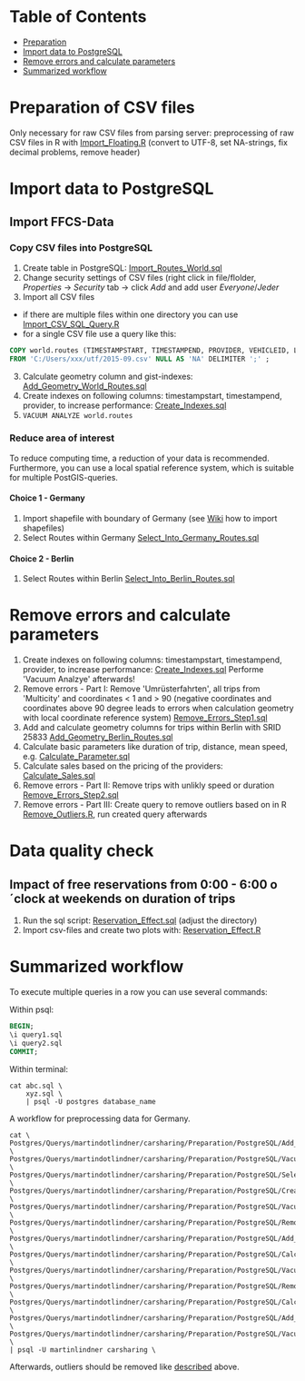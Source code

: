 # Table of Contents

* [Preparation](#Preparation)
* [Import data to PostgreSQL](#Import_Data)  
* [Remove errors and calculate parameters](#Calc_Parameters) 
* [Summarized workflow](#Workflow)


# Preparation of CSV files <a id="Preparation"></a>
Only necessary for raw CSV files from parsing server:  preprocessing of raw CSV files in R with [Import_Floating.R](R/Import_Floating.R) (convert to UTF-8, set NA-strings, fix decimal problems, remove header)


# Import data to PostgreSQL<a id="Import_Data"></a>
## Import FFCS-Data
### Copy CSV files into PostgreSQL
1. Create table in PostgreSQL: [Import_Routes_World.sql](PostgreSQL/Import_Routes_World.sql)
2. Change security settings of CSV files (right click in file/flolder, *Properties* -> *Security* tab -> click *Add* and add user *Everyone*/*Jeder*
2. Import all CSV files 
  * if there are multiple files within one directory you can use [Import_CSV_SQL_Query.R](R/Import_CSV_SQL_Query.R)
  * for a single CSV file use a query like this: 
 
```sql
COPY world.routes (TIMESTAMPSTART, TIMESTAMPEND, PROVIDER, VEHICLEID, LICENCEPLATE, MODEL, INNERCLEANLINESS, OUTERCLEANLINESS, FUELTYPE, FUELSTATESTART, FUELSTATEEND, CHARGINGONSTART, CHARGINGONEND, STREETSTART, STREETEND, LATITUDESTART, LONGITUDESTART, LATITUDEEND, LONGITUDEEND)
FROM 'C:/Users/xxx/utf/2015-09.csv' NULL AS 'NA' DELIMITER ';' ;
```

3. Calculate geometry column and gist-indexes: [Add_Geometry_World_Routes.sql](PostgreSQL/Add_Geometry_World_Routes.sql)
4. Create indexes on following columns: timestampstart, timestampend, provider,  to increase performance: [Create_Indexes.sql](PostgreSQL/Create_Indexes.sql)
5. `VACUUM ANALYZE world.routes`

### Reduce area of interest
To reduce computing time, a reduction of your data is recommended. Furthermore, you can use a local spatial reference system, which is suitable for multiple PostGIS-queries.

#### Choice 1 - Germany
1. Import shapefile with boundary of Germany (see [Wiki](https://github.com/martindotlindner/carsharing/wiki/Import-Shapefile-into-a-PostGIS-Database) how to import shapefiles)
2. Select Routes within Germany [Select_Into_Germany_Routes.sql](PostgreSQL/Select_Into_Germany_Routes.sql)

#### Choice 2 - Berlin
1. Select Routes within Berlin [Select_Into_Berlin_Routes.sql](PostgreSQL/Select_Into_Berlin_Routes.sql)


# Remove errors and calculate parameters<a id="Calc_Parameters"></a>
1. Create indexes on following columns: timestampstart, timestampend, provider,  to increase performance: [Create_Indexes.sql](PostgreSQL/Create_Indexes.sql) Performe 'Vacuum Analzye' afterwards!
2. Remove errors - Part I: Remove 'Umrüsterfahrten', all trips from 'Multicity' and coordinates < 1 and > 90 (negative coordinates and coordinates above 90 degree leads to errors when calculation geometry with local coordinate reference system) [Remove_Errors_Step1.sql](PostgreSQL/Remove_Errors_Step1.sql)
3. Add and calculate geometry columns for trips within Berlin with SRID 25833 [Add_Geometry_Berlin_Routes.sql](PostgreSQL/Add_Geometry_Berlin_Routes.sql)
4. Calculate basic parameters like duration of trip, distance, mean speed, e.g. [Calculate_Parameter.sql](PostgreSQL/Calculate_Parameter.sql)
5. Calculate sales based on the pricing of the providers: [Calculate_Sales.sql](https://github.com/martindotlindner/carsharing/blob/master/Analysis/PostgreSQL/Sales_per_Vehicles.sql)
6. Remove errors - Part II: Remove trips with unlikly speed or duration [Remove_Errors_Step2.sql](PostgreSQL/Remove_Errors_Step2.sql)
7. Remove errors - Part III: Create query to remove outliers based on in R [Remove_Outliers.R](R/Remove_Outliers.R), run created query afterwards

# Data quality check
## Impact of free reservations from 0:00 - 6:00 o´clock at weekends on duration of trips
1. Run the sql script: [Reservation_Effect.sql](PostgreSQL/Reservation_Effect.sql) (adjust the directory)
2. Import csv-files and create two plots with: [Reservation_Effect.R](R/Reservation_Effect.R)



# Summarized workflow<a id="Workflow"></a>
To execute multiple queries in a row you can use several commands:

Within psql:

```sql
BEGIN;
\i query1.sql
\i query2.sql
COMMIT;
```

Within terminal:

```
cat abc.sql \
    xyz.sql \
    | psql -U postgres database_name
```


A workflow for preprocessing data for Germany.

```
cat \
Postgres/Querys/martindotlindner/carsharing/Preparation/PostgreSQL/Add_Geometry_World_Routes.sql \
Postgres/Querys/martindotlindner/carsharing/Preparation/PostgreSQL/Vacuum_Analzye_World_Routes.sql \
Postgres/Querys/martindotlindner/carsharing/Preparation/PostgreSQL/Select_Into_Germany_Routes.sql \
Postgres/Querys/martindotlindner/carsharing/Preparation/PostgreSQL/Create_Indexes.sql \
Postgres/Querys/martindotlindner/carsharing/Preparation/PostgreSQL/Vacuum_Analzye_Germany_Routes.sql \
Postgres/Querys/martindotlindner/carsharing/Preparation/PostgreSQL/Remove_Errors_Step1.sql \
Postgres/Querys/martindotlindner/carsharing/Preparation/PostgreSQL/Add_Geometry_Germany_Routes.sql \
Postgres/Querys/martindotlindner/carsharing/Preparation/PostgreSQL/Calculate_Parameter.sql \
Postgres/Querys/martindotlindner/carsharing/Preparation/PostgreSQL/Vacuum_Analzye_Germany_Routes.sql \
Postgres/Querys/martindotlindner/carsharing/Preparation/PostgreSQL/Remove_Errors_Step2.sql \
Postgres/Querys/martindotlindner/carsharing/Preparation/PostgreSQL/Calculate_Sales.sql \
Postgres/Querys/martindotlindner/carsharing/Preparation/PostgreSQL/Add_City.sql \
Postgres/Querys/martindotlindner/carsharing/Preparation/PostgreSQL/Vacuum_Analzye_Germany_Routes.sql \
| psql -U martinlindner carsharing \

```

Afterwards, outliers should be removed like [described](#Remove_Errors) above.
